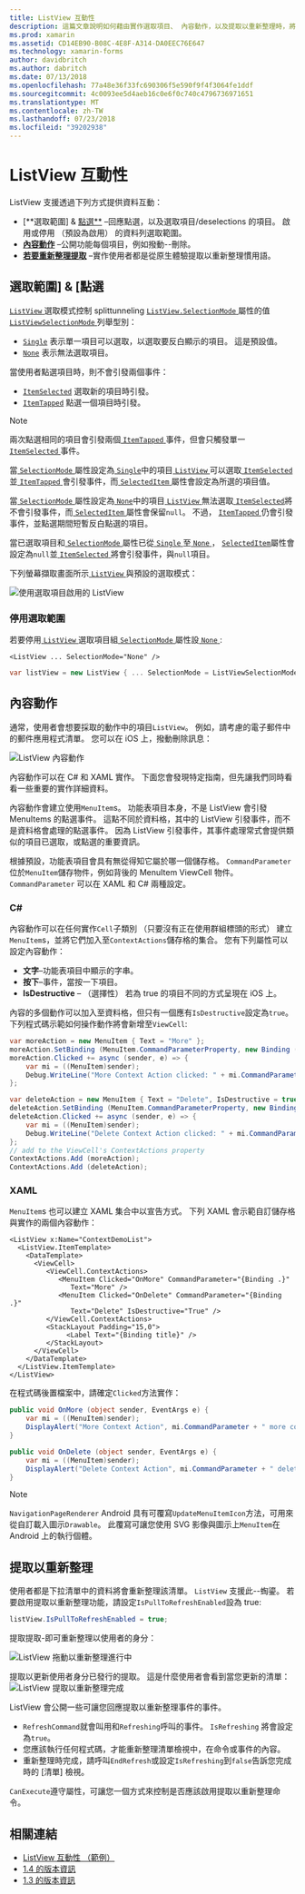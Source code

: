 ```yaml
---
title: ListView 互動性
description: 這篇文章說明如何藉由實作選取項目、 內容動作，以及提取以重新整理時，將互動功能新增至 Xamarin.Forms ListView。
ms.prod: xamarin
ms.assetid: CD14EB90-B08C-4E8F-A314-DA0EEC76E647
ms.technology: xamarin-forms
author: davidbritch
ms.author: dabritch
ms.date: 07/13/2018
ms.openlocfilehash: 77a48e36f33fc690306f5e590f9f4f3064fe1ddf
ms.sourcegitcommit: 4c0093ee5d4aeb16c0e6f0c740c4796736971651
ms.translationtype: MT
ms.contentlocale: zh-TW
ms.lasthandoff: 07/23/2018
ms.locfileid: "39202938"
---
```

# <a name="listview-interactivity"></a>ListView 互動性

ListView 支援透過下列方式提供資料互動：

- [**選取範圍] & [點選**](#selectiontaps) &ndash;回應點選，以及選取項目/deselections 的項目。 啟用或停用 （預設為啟用） 的資料列選取範圍。
- [**內容動作**](#Context_Actions) &ndash;公開功能每個項目，例如撥動--刪除。
- [**若要重新整理提取**](#Pull_to_Refresh) &ndash;實作使用者都是從原生體驗提取以重新整理慣用語。

<a name="selectiontaps" />

## <a name="selection--taps"></a>選取範圍] & [點選

[ `ListView` ](xref:Xamarin.Forms.ListView)選取模式控制 splittunneling [ `ListView.SelectionMode` ](xref:Xamarin.Forms.ListView.SelectionMode)屬性的值[ `ListViewSelectionMode` ](xref:Xamarin.Forms.ListViewSelectionMode)列舉型別：

- [`Single`](xref:Xamarin.Forms.ListViewSelectionMode.Single) 表示單一項目可以選取，以選取要反白顯示的項目。 這是預設值。
- [`None`](xref:Xamarin.Forms.ListViewSelectionMode.None) 表示無法選取項目。

當使用者點選項目時，則不會引發兩個事件：

- [`ItemSelected`](xref:Xamarin.Forms.ListView.ItemSelected) 選取新的項目時引發。
- [`ItemTapped`](xref:Xamarin.Forms.ListView.ItemTapped) 點選一個項目時引發。

> [!NOTE]
> 兩次點選相同的項目會引發兩個[ `ItemTapped` ](xref:Xamarin.Forms.ListView.ItemTapped)事件，但會只觸發單一[ `ItemSelected` ](xref:Xamarin.Forms.ListView.ItemSelected)事件。

當[ `SelectionMode` ](xref:Xamarin.Forms.ListView.SelectionMode)屬性設定為[ `Single`](xref:Xamarin.Forms.ListViewSelectionMode.Single)中的項目[ `ListView` ](xref:Xamarin.Forms.ListView)可以選取[ `ItemSelected`](xref:Xamarin.Forms.ListView.ItemSelected)並[ `ItemTapped` ](xref:Xamarin.Forms.ListView.ItemTapped)會引發事件，而[ `SelectedItem` ](xref:Xamarin.Forms.ListView.SelectedItem)屬性會設定為所選的項目值。

當[ `SelectionMode` ](xref:Xamarin.Forms.ListView.SelectionMode)屬性設定為[ `None`](xref:Xamarin.Forms.ListViewSelectionMode.None)中的項目[ `ListView` ](xref:Xamarin.Forms.ListView)無法選取[ `ItemSelected`](xref:Xamarin.Forms.ListView.ItemSelected)將不會引發事件，而[ `SelectedItem` ](xref:Xamarin.Forms.ListView.SelectedItem)屬性會保留`null`。 不過， [ `ItemTapped` ](xref:Xamarin.Forms.ListView.ItemTapped)仍會引發事件，並點選期間短暫反白點選的項目。

當已選取項目和[ `SelectionMode` ](xref:Xamarin.Forms.ListView.SelectionMode)屬性已從[ `Single` ](xref:Xamarin.Forms.ListViewSelectionMode.Single)至[ `None` ](xref:Xamarin.Forms.ListViewSelectionMode.None)， [ `SelectedItem`](xref:Xamarin.Forms.ListView.SelectedItem)屬性會設定為`null`並[ `ItemSelected` ](xref:Xamarin.Forms.ListView.ItemSelected)將會引發事件，與`null`項目。

下列螢幕擷取畫面所示[ `ListView` ](xref:Xamarin.Forms.ListView)與預設的選取模式：

![](interactivity-images/selection-default.png "使用選取項目啟用的 ListView")

### <a name="disabling-selection"></a>停用選取範圍

若要停用[ `ListView` ](xref:Xamarin.Forms.ListView)選取項目組[ `SelectionMode` ](xref:Xamarin.Forms.ListView.SelectionMode)屬性設[ `None` ](xref:Xamarin.Forms.ListViewSelectionMode.None):

```xaml
<ListView ... SelectionMode="None" />
```

```csharp
var listView = new ListView { ... SelectionMode = ListViewSelectionMode.None };
```

<a name="Context_Actions" />

## <a name="context-actions"></a>內容動作
通常，使用者會想要採取的動作中的項目`ListView`。 例如，請考慮的電子郵件中的郵件應用程式清單。 您可以在 iOS 上，撥動刪除訊息：

![](interactivity-images/context-default.png "ListView 內容動作")

內容動作可以在 C# 和 XAML 實作。 下面您會發現特定指南，但先讓我們同時看看一些重要的實作詳細資料。

內容動作會建立使用`MenuItem`s。 功能表項目本身，不是 ListView 會引發 MenuItems 的點選事件。 這點不同於資料格，其中的 ListView 引發事件，而不是資料格會處理的點選事件。 因為 ListView 引發事件，其事件處理常式會提供類似的項目已選取，或點選的重要資訊。

根據預設，功能表項目會具有無從得知它屬於哪一個儲存格。 `CommandParameter` 位於`MenuItem`儲存物件，例如背後的 MenuItem ViewCell 物件。 `CommandParameter` 可以在 XAML 和 C# 兩種設定。

### <a name="c"></a>C#  

內容動作可以在任何實作`Cell`子類別 （只要沒有正在使用群組標頭的形式） 建立`MenuItem`s，並將它們加入至`ContextActions`儲存格的集合。 您有下列屬性可以設定內容動作：

* **文字**&ndash;功能表項目中顯示的字串。
* **按下**&ndash;事件，當按一下項目。
* **IsDestructive** &ndash; （選擇性） 若為 true 的項目不同的方式呈現在 iOS 上。

內容的多個動作可以加入至資料格，但只有一個應有`IsDestructive`設定為`true`。 下列程式碼示範如何操作動作將會新增至`ViewCell`:

```csharp
var moreAction = new MenuItem { Text = "More" };
moreAction.SetBinding (MenuItem.CommandParameterProperty, new Binding ("."));
moreAction.Clicked += async (sender, e) => {
    var mi = ((MenuItem)sender);
    Debug.WriteLine("More Context Action clicked: " + mi.CommandParameter);
};

var deleteAction = new MenuItem { Text = "Delete", IsDestructive = true }; // red background
deleteAction.SetBinding (MenuItem.CommandParameterProperty, new Binding ("."));
deleteAction.Clicked += async (sender, e) => {
    var mi = ((MenuItem)sender);
    Debug.WriteLine("Delete Context Action clicked: " + mi.CommandParameter);
};
// add to the ViewCell's ContextActions property
ContextActions.Add (moreAction);
ContextActions.Add (deleteAction);
```

### <a name="xaml"></a>XAML

`MenuItem`s 也可以建立 XAML 集合中以宣告方式。 下列 XAML 會示範自訂儲存格與實作的兩個內容動作：

```xaml
<ListView x:Name="ContextDemoList">
  <ListView.ItemTemplate>
    <DataTemplate>
      <ViewCell>
         <ViewCell.ContextActions>
            <MenuItem Clicked="OnMore" CommandParameter="{Binding .}"
               Text="More" />
            <MenuItem Clicked="OnDelete" CommandParameter="{Binding .}"
               Text="Delete" IsDestructive="True" />
         </ViewCell.ContextActions>
         <StackLayout Padding="15,0">
              <Label Text="{Binding title}" />
         </StackLayout>
      </ViewCell>
    </DataTemplate>
  </ListView.ItemTemplate>
</ListView>
```

在程式碼後置檔案中，請確定`Clicked`方法實作：

```csharp
public void OnMore (object sender, EventArgs e) {
    var mi = ((MenuItem)sender);
    DisplayAlert("More Context Action", mi.CommandParameter + " more context action", "OK");
}

public void OnDelete (object sender, EventArgs e) {
    var mi = ((MenuItem)sender);
    DisplayAlert("Delete Context Action", mi.CommandParameter + " delete context action", "OK");
}
```

> [!NOTE]
> `NavigationPageRenderer` Android 具有可覆寫`UpdateMenuItemIcon`方法，可用來從自訂載入圖示`Drawable`。 此覆寫可讓您使用 SVG 影像與圖示上`MenuItem`在 Android 上的執行個體。

<a name="Pull_to_Refresh" />

## <a name="pull-to-refresh"></a>提取以重新整理
使用者都是下拉清單中的資料將會重新整理該清單。 `ListView` 支援此--蜪鎏。 若要啟用提取以重新整理功能，請設定`IsPullToRefreshEnabled`設為 true:

```csharp
listView.IsPullToRefreshEnabled = true;
```

提取提取-即可重新整理以使用者的身分：

![](interactivity-images/refresh-start.png "ListView 拖動以重新整理進行中")

提取以更新使用者身分已發行的提取。 這是什麼使用者會看到當您更新的清單： ![](interactivity-images/refresh-in-progress.png "ListView 提取以重新整理完成")

ListView 會公開一些可讓您回應提取以重新整理事件的事件。

-  `RefreshCommand`就會叫用和`Refreshing`呼叫的事件。 `IsRefreshing` 將會設定為`true`。
-  您應該執行任何程式碼，才能重新整理清單檢視中，在命令或事件的內容。
-  重新整理時完成，請呼叫`EndRefresh`或設定`IsRefreshing`到`false`告訴您完成時的 [清單] 檢視。

`CanExecute`遵守屬性，可讓您一個方式來控制是否應該啟用提取以重新整理命令。



## <a name="related-links"></a>相關連結

- [ListView 互動性 （範例）](https://developer.xamarin.com/samples/xamarin-forms/UserInterface/ListView/interactivity)
- [1.4 的版本資訊](http://forums.xamarin.com/discussion/35451/xamarin-forms-1-4-0-released/)
- [1.3 的版本資訊](http://forums.xamarin.com/discussion/29934/xamarin-forms-1-3-0-released/)
